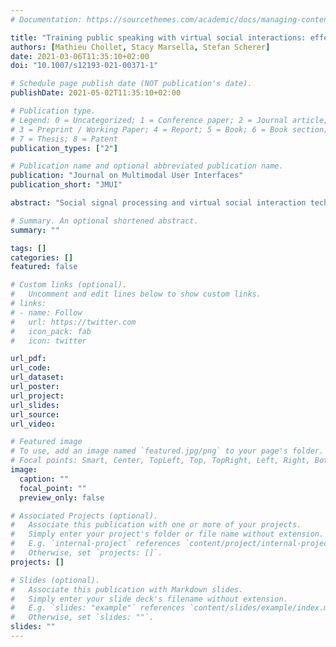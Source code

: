 ```yaml
---
# Documentation: https://sourcethemes.com/academic/docs/managing-content/

title: "Training public speaking with virtual social interactions: effectiveness of real-time feedback and delayed feedback"
authors: [Mathieu Chollet, Stacy Marsella, Stefan Scherer]
date: 2021-03-06T11:35:10+02:00
doi: "10.1007/s12193-021-00371-1"

# Schedule page publish date (NOT publication's date).
publishDate: 2021-05-02T11:35:10+02:00

# Publication type.
# Legend: 0 = Uncategorized; 1 = Conference paper; 2 = Journal article;
# 3 = Preprint / Working Paper; 4 = Report; 5 = Book; 6 = Book section;
# 7 = Thesis; 8 = Patent
publication_types: ["2"]

# Publication name and optional abbreviated publication name.
publication: "Journal on Multimodal User Interfaces"
publication_short: "JMUI"

abstract: "Social signal processing and virtual social interaction technologies have allowed the creation of social skills training applications, and initial studies have shown that such solutions can lead to positive training outcomes and could complement traditional teaching methods by providing cheap, accessible, safe tools for training social skills. However, these studies evaluated social skills training systems as a whole and it is unclear to what extent which components contributed to positive outcomes. In this paper, we describe an experimental study where we compared the relative efficacy of real-time interactive feedback and after-action feedback in the context of a public speaking training application. We observed that both components provide benefits to the overall training: the real-time interactive feedback made the experience more immersive and improved participants’ motivation in using the system, while the after-action feedback led to positive training outcomes when it contained personalized feedback elements. Taken in combination, these results confirm that both social signal processing technologies and virtual social interactions are both contributing to social skills training systems’ efficiency. Additionally, we observed that several individual factors, here the subjects’ initial level of public speaking anxiety, personality and tendency to immersion significantly influenced the training experience. This finding suggests that social skills training systems could benefit from being tailored to participants’ particular individual circumstances. "

# Summary. An optional shortened abstract.
summary: ""

tags: []
categories: []
featured: false

# Custom links (optional).
#   Uncomment and edit lines below to show custom links.
# links:
# - name: Follow
#   url: https://twitter.com
#   icon_pack: fab
#   icon: twitter

url_pdf:
url_code:
url_dataset:
url_poster:
url_project:
url_slides:
url_source:
url_video:

# Featured image
# To use, add an image named `featured.jpg/png` to your page's folder.
# Focal points: Smart, Center, TopLeft, Top, TopRight, Left, Right, BottomLeft, Bottom, BottomRight.
image:
  caption: ""
  focal_point: ""
  preview_only: false

# Associated Projects (optional).
#   Associate this publication with one or more of your projects.
#   Simply enter your project's folder or file name without extension.
#   E.g. `internal-project` references `content/project/internal-project/index.md`.
#   Otherwise, set `projects: []`.
projects: []

# Slides (optional).
#   Associate this publication with Markdown slides.
#   Simply enter your slide deck's filename without extension.
#   E.g. `slides: "example"` references `content/slides/example/index.md`.
#   Otherwise, set `slides: ""`.
slides: ""
---
```

